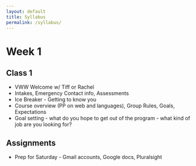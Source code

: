 ```yaml
---
layout: default
title: Syllabus
permalink: /syllabus/
---
```


# Week 1

## Class 1

- VWW Welcome w/ Tiff or Rachel
- Intakes, Emergency Contact info, Assessments
- Ice Breaker - Getting to know you
- Course overview (PP on web and languages), Group Rules, Goals, Expectations		
- Goal setting - what do you hope to get out of the program - what kind of job are you looking for?

## Assignments

- Prep for Saturday - Gmail accounts, Google docs, Pluralsight
